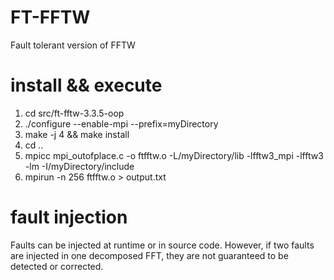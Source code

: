 # FT-FFTW
Fault tolerant version of FFTW

# install && execute
1. cd src/ft-fftw-3.3.5-oop
2. ./configure --enable-mpi --prefix=myDirectory
3. make -j 4 && make install
4. cd ..
5. mpicc mpi_outofplace.c -o ftfftw.o -L/myDirectory/lib -lfftw3_mpi -lfftw3 -lm -I/myDirectory/include
6. mpirun -n 256 ftfftw.o > output.txt

# fault injection
Faults can be injected at runtime or in source code. However, if two faults are injected in one decomposed FFT, they are not guaranteed to be detected or corrected.
